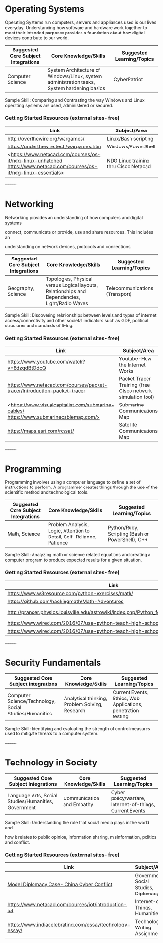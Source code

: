 Operating Systems
=================

Operating Systems run computers, servers and appliances used is our lives
everyday. Understanding how software and hardware work together to meet their
intended purposes provides a foundation about how digital devices contribute to
our world.

| Suggested Core Subject Integrations | Core Knowledge/Skills                                                                      | Suggested Learning/Topics |
|-------------------------------------|--------------------------------------------------------------------------------------------|---------------------------|
| Computer Science                    | System Architecture of Windows/Linux, system administration tasks, System hardening basics | CyberPatriot              |

Sample Skill: Comparing and Contrasting the way Windows and Linux operating
systems are used, administered or secured.

### Getting Started Resources (external sites- free)

| Link                                                                                                                   | Subject/Area                          |
|------------------------------------------------------------------------------------------------------------------------|---------------------------------------|
| <http://overthewire.org/wargames/>                                                                                     | Linux/Bash scripting                  |
| <https://underthewire.tech/wargames.htm>                                                                               | Windows/PowerShell                    |
| <https://www.netacad.com/courses/os-it/ndg-linux-unhatched https://www.netacad.com/courses/os-it/ndg-linux-essentials> | NDG Linux training thru Cisco Netacad |

\------

Networking
==========

Networking provides an understanding of how computers and digital systems

connect, communicate or provide, use and share resources. This includes an

understanding on network devices, protocols and connections.

| Suggested Core Subject Integrations | Core Knowledge/Skills                                                                          | Suggested Learning/Topics      |
|-------------------------------------|------------------------------------------------------------------------------------------------|--------------------------------|
| Geography, Science                  | Topologies, Physical versus Logical layouts, Relationships and Dependencies, Light/Radio Waves | Telecommunications (Transport) |

Sample Skill: Discovering relationships between levels and types of internet
access/connectivity and other societal indicators such as GDP, political
structures and standards of living.

### Getting Started Resources (external sites- free)

| Link                                                                                    | Subject/Area                                                |
|-----------------------------------------------------------------------------------------|-------------------------------------------------------------|
| <https://www.youtube.com/watch?v=8dzqdBtOdcQ>                                           | Youtube-How the Internet Works                              |
| <https://www.netacad.com/courses/packet-tracer/introduction-packet-tracer>              | Packet Tracer Training (free Cisco network simulation tool) |
| <https://www.visualcapitalist.com/submarine-cables/ https://www.submarinecablemap.com/> | Submarine Communications Map                                |
| <https://maps.esri.com/rc/sat/>                                                         | Satellite Communications Map                                |

\------

Programming
===========

Programming involves using a computer language to define a set of instructions
to perform. A programmer creates things through the use of the scientific method
and technological tools.

| Suggested Core Subject Integrations | Core Knowledge/Skills                                                 | Suggested Learning/Topics                        |
|-------------------------------------|-----------------------------------------------------------------------|--------------------------------------------------|
| Math, Science                       | Problem Analysis, Logic, Attention to Detail, Self-Reliance, Patience | Python/Ruby, Scripting (Bash or PowerShell), C++ |

Sample Skill: Analyzing math or science related equations and creating a
computer program to produce expected results for a given situation.

### Getting Started Resources (external sites- free)

| Link                                                                                         | Subject/Area          |
|----------------------------------------------------------------------------------------------|-----------------------|
| <https://www.w3resource.com/python-exercises/math/>                                          | Math                  |
| <https://github.com/hackingmath/Math-Adventures>                                             | Math                  |
| <http://prancer.physics.louisville.edu/astrowiki/index.php/Python_for_Physics_and_Astronomy> | Physics and Astronomy |
| <https://www.wired.com/2016/07/use-python-teach-high-school-physics/>                        | Physics               |
| <https://www.wired.com/2016/07/use-python-teach-high-school-physics/>                        | Physics               |

\------

Security Fundamentals
=====================

| Suggested Core Subject Integrations                    | Core Knowledge/Skills                          | Suggested Learning/Topics                                     |
|--------------------------------------------------------|------------------------------------------------|---------------------------------------------------------------|
| Computer Science/Technology, Social Studies/Humanities | Analytical thinking, Problem Solving, Research | Current Events, Ethics, Web Applications, penetration testing |

Sample Skill: Identifying and evaluating the strength of control measures used
to mitigate threats to a computer system.

\------

Technology in Society
=====================

| Suggested Core Subject Integrations                  | Core Knowledge/Skills     | Suggested Learning/Topics                                                  |
|------------------------------------------------------|---------------------------|----------------------------------------------------------------------------|
| Language Arts, Social Studies/Humanities, Government | Communication and Empathy | Cyber policy/warfare, Internet-of-things, Current Events |

Sample Skill: Understanding the role that social media plays in the world and

how it relates to public opinion, information sharing, misinformation, politics
and conflict.

### Getting Started Resources (external sites- free)

| Link                                                                                      | Subject/Area                          |
|-------------------------------------------------------------------------------------------|---------------------------------------|
| [Model Diplomacy Case- China Cyber Conflict](https://modeldiplomacy.cfr.org/#/cases/4480) | Government, Social Studies, Diplomacy |
| <https://www.netacad.com/courses/iot/introduction-iot>                                    | Internet-of-Things, Humanities        |
| <https://www.indiacelebrating.com/essay/technology-essay/>                                | Technology Writing Assignments        |
